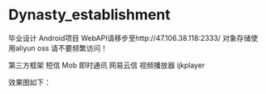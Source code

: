 # Dynasty_establishment

毕业设计 Android项目 WebAPI请移步至http://47.106.38.118:2333/ 对象存储使用aliyun oss 请不要频繁访问！

第三方框架
短信 Mob
即时通讯 网易云信
视频播放器 ijkplayer

效果图如下：

